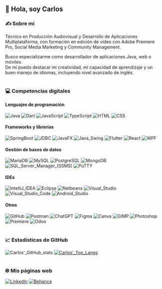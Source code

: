 ## 👋 Hola, soy Carlos

### ✍ Sobre mí
Técnico en Producción Audiovisual y Desarrollo de Aplicaciones Multiplataforma, con formación en edición de vídeo con Adobe Premiere Pro, Social Media Marketing y Community Management.

Busco especializarme como desarrollador de aplicaciones Java, web o móviles.<br/>
De mí puedo destacar mi creatividad, mi capacidad de aprendizaje y un buen manejo de idiomas, incluyendo nivel avanzado de inglés.
<br/><br/>
### 💻 Competencias digitales
#### Lenguajes de programación
![Java](https://img.shields.io/badge/Java-ED8B00?style=for-the-badge&logo=openjdk&logoColor=white)
![Dart](https://img.shields.io/badge/Dart-aa44d7?style=for-the-badge&logo=dart&logoColor=white)
![JavaScript](https://img.shields.io/badge/JavaScript-d8ce1b?style=for-the-badge&logo=javascript&logoColor=black)
![TypeScript](https://img.shields.io/badge/TypeScript-007acc?style=for-the-badge&logo=typescript&logoColor=white)
![HTML](https://img.shields.io/badge/HTML-E34C26?style=for-the-badge&logo=html5&logoColor=white)
![CSS](https://img.shields.io/badge/CSS-264de4?style=for-the-badge&logo=css3&logoColor=white)
#### Frameworks y librerías
![SpringBoot](https://img.shields.io/badge/Spring_Boot-6DB33F?style=for-the-badge&logo=spring-boot&logoColor=white)
![JDBC](https://img.shields.io/badge/JDBC-ED8B00?style=for-the-badge&logo=openjdk&logoColor=white)
![JavaFX](https://img.shields.io/badge/JavaFX-ED8B00?style=for-the-badge&logo=openjdk&logoColor=white)
![Java_Swing](https://img.shields.io/badge/Java_Swing-ED8B00?style=for-the-badge&logo=openjdk&logoColor=white)
![Flutter](https://img.shields.io/badge/Flutter-01a4f0?style=for-the-badge&logo=flutter&logoColor=white)
![React](https://img.shields.io/badge/React-61dbfb?style=for-the-badge&logo=react&logoColor=black)
![WPF](https://img.shields.io/badge/WPF-007acc?style=for-the-badge&logo=.net&logoColor=white)
#### Gestión de bases de datos
![MariaDB](https://img.shields.io/badge/MariaDB-003545?style=for-the-badge&logo=mariadb&logoColor=white)
![MySQL](https://img.shields.io/badge/MySQL-005C84?style=for-the-badge&logo=mysql&logoColor=white)
![PostgreSQL](https://img.shields.io/badge/PostgreSQL-316192?style=for-the-badge&logo=postgresql&logoColor=white)
![MongoDB](https://img.shields.io/badge/MongoDB-4EA94B?style=for-the-badge&logo=mongodb&logoColor=white)
![SQL_Server_Manager_(SSMS)](https://img.shields.io/badge/SQL_Server_Manager_(SSMS)-d8ce1b?style=for-the-badge&logo=microsoft-sql-server&logoColor=white)
![PuTTY](https://img.shields.io/badge/PuTTY-00578e?style=for-the-badge)
#### IDEs
![IntelliJ_IDEA](https://img.shields.io/badge/IntelliJ_IDEA-000000.svg?style=for-the-badge&logo=intellij-idea&logoColor=white)
![Eclipse](https://img.shields.io/badge/Eclipse-2C2255?style=for-the-badge&logo=eclipse&logoColor=white)
![Netbeans](https://img.shields.io/badge/apache%20netbeans-1B6AC6?style=for-the-badge&logo=apache%20netbeans%20IDE&logoColor=white)
![Visual_Studio](https://img.shields.io/badge/Visual_Studio-5C2D91?style=for-the-badge&logo=visual%20studio&logoColor=white)
![Visual_Studio_Code](https://img.shields.io/badge/VSCode-0078D4?style=for-the-badge&logo=visual%20studio%20code&logoColor=white)
![Android_Studio](https://img.shields.io/badge/Android_Studio-53961c?style=for-the-badge&logo=android&logoColor=white)
#### Otros
![GitHub](https://img.shields.io/badge/GitHub-2d2d2d?style=for-the-badge&logo=github&logoColor=white)
![Postman](https://img.shields.io/badge/Postman-FF6C37?style=for-the-badge&logo=Postman&logoColor=white)
![ChatGPT](https://img.shields.io/badge/ChatGPT-74aa9c?style=for-the-badge&logo=openai&logoColor=white)
![Figma](https://img.shields.io/badge/Figma-F24E1E?style=for-the-badge&logo=figma&logoColor=white)
![Canva](https://img.shields.io/badge/Canva-%2300C4CC.svg?&style=for-the-badge&logo=Canva&logoColor=white)
![GIMP](https://img.shields.io/badge/gimp-5C5543?style=for-the-badge&logo=gimp&logoColor=white)
![Photoshop](https://img.shields.io/badge/Photoshop-31A8FF?style=for-the-badge&logo=adobephotoshop&logoColor=white)
![Premiere](https://img.shields.io/badge/Premiere_Pro-aa44d7?style=for-the-badge&logo=adobepremierepro&logoColor=white)
![Odoo](https://img.shields.io/badge/Odoo-5a0e79?style=for-the-badge&logo=odoo&logoColor=white)
<br/><br/>
### 📈 Estadísticas de GitHub
![Carlos'_GitHub_stats](https://github-readme-stats.vercel.app/api?username=carlosiglram&show_icons=true&theme=default)
[![Carlos'_Top_Langs](https://github-readme-stats.vercel.app/api/top-langs/?username=carlosiglram&show_icons=true&theme=default)](https://github.com/anuraghazra/github-readme-stats)
<br/><br/>
### 🌐 Mis páginas web
[![LinkedIn](https://img.shields.io/badge/LinkedIn-0072b1?style=for-the-badge&logo=linkedin&logoColor=white)](https://www.linkedin.com/in/carlosiglram/)
[![Behance](https://img.shields.io/badge/Behance-0054F7?style=for-the-badge&logo=behance&logoColor=white)](https://www.behance.net/carlosiglesias9)


 













